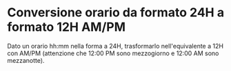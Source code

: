 # Conversione orario da formato 24H a formato 12H AM/PM

Dato un orario hh:mm nella forma a 24H, trasformarlo nell'equivalente a 12H con AM/PM (attenzione che 12:00 PM sono mezzogiorno e 12:00 AM sono mezzanotte).
